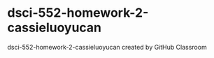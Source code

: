 # dsci-552-homework-2-cassieluoyucan
dsci-552-homework-2-cassieluoyucan created by GitHub Classroom
